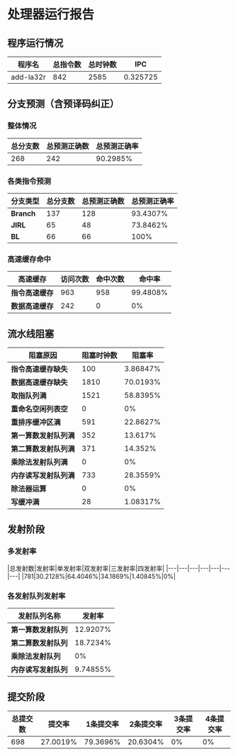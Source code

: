 # 处理器运行报告
## 程序运行情况
|程序名|总指令数|总时钟数|IPC|
|---|---|---|---|
|add-la32r|842|2585|0.325725|

## 分支预测（含预译码纠正）
### 整体情况
|总分支数|总预测正确数|总预测正确率|
|---|---|---|
|268|242|90.2985%|

### 各类指令预测
|分支类型|总分支数|总预测正确数|总预测正确率|
|---|---|---|---|
|**Branch**| 137 | 128 | 93.4307%|
|**JIRL**| 65 | 48 | 73.8462%|
|**BL**| 66 | 66 | 100%|

### 高速缓存命中
|高速缓存|访问次数|命中次数|命中率|
|---|---|---|---|
|**指令高速缓存**| 963 | 958 | 99.4808%|
|**数据高速缓存**| 242 | 0 | 0%|
## 流水线阻塞
|阻塞原因|阻塞时钟数|阻塞率|
|---|---|---|
|**指令高速缓存缺失**| 100 | 3.86847%|
|**数据高速缓存缺失**| 1810 | 70.0193%|
|**取指队列满**| 1521 | 58.8395%|
|**重命名空闲列表空**|0 | 0%|
|**重排序缓冲区满**|591 | 22.8627%|
|**第一算数发射队列满**|352 | 13.617%|
|**第二算数发射队列满**|371 | 14.352%|
|**乘除法发射队列满**|0 | 0%|
|**内存读写发射队列满**|733 | 28.3559%|
|**除法器运算**|0 | 0%|
|**写缓冲满**|28 | 1.08317%|

## 发射阶段
### 多发射率
|总发射数|发射率|单发射率|双发射率|三发射率|四发射率|
|---|---|---|---|---|---|---|
|781|30.2128%|64.4046%|34.1869%|1.40845%|0%|

### 各发射队列发射率
|发射队列名称|发射率|
|---|---|
|**第一算数发射队列**|12.9207%|
|**第二算数发射队列**|18.7234%|
|**乘除法发射队列**|0%|
|**内存读写发射队列**|9.74855%|

## 提交阶段
|总提交数|提交率|1条提交率|2条提交率|3条提交率|4条提交率|
|---|---|---|---|---|---|
|698|27.0019%|79.3696%|20.6304%|0%|0%|
